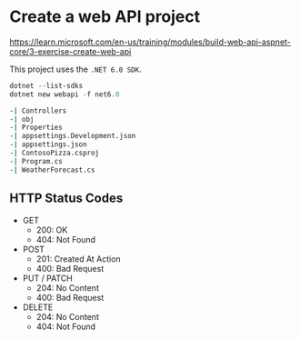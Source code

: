 # Create a web API project

https://learn.microsoft.com/en-us/training/modules/build-web-api-aspnet-core/3-exercise-create-web-api

This project uses the `.NET 6.0 SDK`.

```powershell
dotnet --list-sdks
dotnet new webapi -f net6.0
```

```bash
-| Controllers
-| obj
-| Properties
-| appsettings.Development.json
-| appsettings.json
-| ContosoPizza.csproj
-| Program.cs
-| WeatherForecast.cs
```

## HTTP Status Codes

* GET
  * 200: OK
  * 404: Not Found
* POST
  * 201: Created At Action
  * 400: Bad Request
* PUT / PATCH
  * 204: No Content
  * 400: Bad Request
* DELETE
  * 204: No Content
  * 404: Not Found
